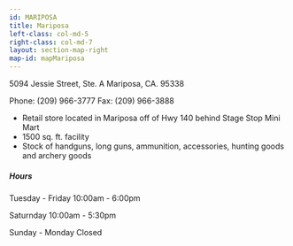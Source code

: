```yaml
---
id: MARIPOSA
title: Mariposa
left-class: col-md-5
right-class: col-md-7
layout: section-map-right
map-id: mapMariposa
---
```

5094 Jessie Street, Ste. A
Mariposa, CA. 95338

Phone: (209) 966-3777
Fax: (209) 966-3888

- Retail store located in Mariposa off of Hwy 140 behind Stage Stop Mini Mart
- 1500 sq. ft. facility
- Stock of handguns, long guns, ammunition, accessories, hunting goods and archery goods

##### Hours

Tuesday - Friday
10:00am - 6:00pm

Saturnday
10:00am - 5:30pm

Sunday - Monday
Closed
